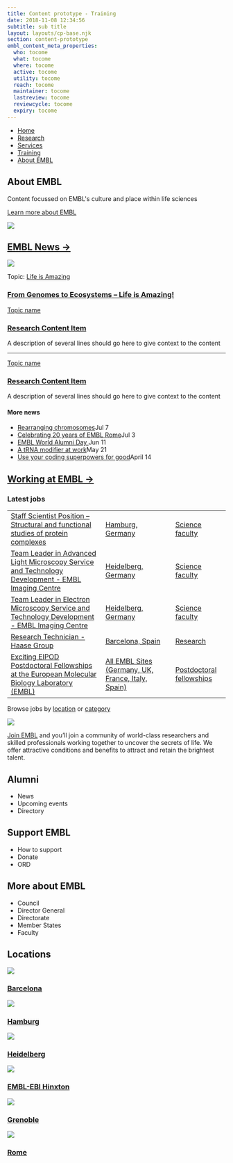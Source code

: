 ```yaml
---
title: Content prototype - Training
date: 2018-11-08 12:34:56
subtitle: sub title
layout: layouts/cp-base.njk
section: content-prototype
embl_content_meta_properties:
  who: tocome
  what: tocome
  where: tocome
  active: tocome
  utility: tocome
  reach: tocome
  maintainer: tocome
  lastreview: tocome
  reviewcycle: tocome
  expiry: tocome
---
```

<section class="cp-container vf-grid vf-grid__col-1">
  <nav class="vf-navigation vf-navigation--global">
    <ul class="vf-navigation__list | vf-list--inline">
      <li class="vf-navigation__item"><a href="../index.html" class="vf-navigation__link">Home</a></li>
      <li class="vf-navigation__item"><a href="../research/index.html" class="vf-navigation__link">Research</a></li>
      <li class="vf-navigation__item"><a href="../services/index.html" class="vf-navigation__link">Services</a></li>
      <li class="vf-navigation__item"><a href="../training/index.html" class="vf-navigation__link">Training</a></li>
      <li class="vf-navigation__item"><a href="../about/index.html" class="vf-navigation__link">About EMBL</a></li>
    </ul>
  </nav>
</section>

<section class="cp-container vf-grid vf-grid__col-1">
  <h1>About EMBL</h1>
</section>

<section class="cp-container vf-grid vf-grid__col-2">
  <div>
  <p class="cp-lede">Content focussed on EMBL's culture and place within life sciences </p>
  <p><a href="#">Learn more about EMBL</a></p>
  </div>
  <div>
    <img src="/images/grey-box.png"  class="cp-image-responsive"/>
  </div>
</section>


<section id="research" class="cp-container vf-grid vf-grid__col-1">
<div>
 <h2><a href="research/index.html">EMBL News &rarr;</a></h2>

  <div class=" vf-grid vf-grid__col-3">
      <div class="cp-card">
        <img src="/images/grey-box.png"  class="cp-image-responsive"/>
        <p class="cp-meta">Topic: <a href="#">Life is Amazing</a></p>
        <h3><a href="#">From Genomes to Ecosystems – Life is Amazing!</a></h3>
      </div>
       <div>
          <p class="cp-meta"><a href="#">Topic name</a></p>
          <h3><a href="#">Research Content Item</a></h3>
          <p>A description of several lines should go here to give context to the content</p>
          <hr />
          <p class="cp-meta"><a href="#">Topic name</a></p>
          <h3><a href="#">Research Content Item</a></h3>
          <p>A description of several lines should go here to give context to the content</p>
      </div>
    <div>
      <h4>More news</h4>
      <ul>
          <li><a href="#">Rearranging chromosomes</a><span class="cp-meta">Jul 7</span></li>
          <li><a href="#">Celebrating 20 years of EMBL Rome</a><span class="cp-meta">Jul 3</span</li>
          <li><a href="#">EMBL World Alumni Day </a><span class="cp-meta">Jun 11</span</li>
          <li><a href="#">A tRNA modifier at work</a><span class="cp-meta">May 21</span</li>
          <li><a href="#">Use your coding superpowers for good</a><span class="cp-meta">April 14</span</li>
        </ul>
    </div>

  </div>
</div>
</section>

<section class="cp-container vf-grid vf-grid__col-1">
<div>
  <h2><a href="#">Working at EMBL &rarr;</a></h2>

<div class="vf-grid vf-grid__col-3">
<div class="vf-grid__col--span-2">
  <h3>Latest jobs</h3>
  <table class="cp-table">
        <tbody>
          <tr>
            <td><a href="#">Staff Scientist Position – Structural and functional studies of protein complexes</a></td>
            <td><a href="#" class="cp-meta">Hamburg, Germany</span><td>
            <td><a href="#" class="cp-meta">Science faculty</a></td>
          </tr>
          <tr>
            <td><a href="#">Team Leader in Advanced Light Microscopy Service and Technology Development - EMBL Imaging Centre</a></td>
            <td><a href="#" class="cp-meta">Heidelberg, Germany</span><td>
            <td><a href="#" class="cp-meta">Science faculty</a></td>
          </tr>
          <tr>
            <td><a href="#">Team Leader in Electron Microscopy Service and Technology Development - EMBL Imaging Centre</a></td>
            <td><a href="#" class="cp-meta">Heidelberg, Germany</span><td>
            <td><a href="#" class="cp-meta">Science faculty</a></td>
          </tr>
          <tr>
            <td><a href="#">Research Technician - Haase Group</a></td>
            <td><a href="#" class="cp-meta">Barcelona, Spain</span><td>
            <td><a href="#" class="cp-meta">Research</a></td>
          </tr>
          <tr>
            <td><a href="#">Exciting EIPOD Postdoctoral Fellowships at the European Molecular Biology Laboratory (EMBL)</a></td>
            <td><a href="#" class="cp-meta">All EMBL Sites (Germany, UK, France, Italy, Spain)</span><td>
            <td><a href="#" class="cp-meta">Postdoctoral fellowships</a></td>
          </tr>
        </tbody>
      </table>
  <p>Browse jobs by <a href="#">location</a> or <a href="#">category</a></p>
</div>
<div>
  <img src="/images/grey-box.png"  class="cp-image-responsive"/>
  <p><a href="#">Join EMBL</a> and you’ll join a community of world-class researchers and skilled professionals working together to uncover the secrets of life. We offer attractive conditions and benefits to attract and retain the brightest talent.</p>
</div>
</div>
</section>

<section class="cp-container vf-grid vf-grid__col-1">
  <h2>Alumni</h2>
  <ul>
    <li>News</li>
    <li>Upcoming events</li>
    <li>Directory</li>
  </ul>
</section>

<section class="cp-container vf-grid vf-grid__col-1">
  <h2>Support EMBL</h2>
  <ul>
    <Li>How to support</li>
    <Li>Donate</li>
    <Li>ORD</li>
  </ul>
</section>

<section class="cp-container vf-grid vf-grid__col-1">
  <h2>More about EMBL</h2>
  <ul>
    <Li>Council</li>
    <li>Director General</li>
    <li>Directorate</li>
    <li>Member States</li>
    <li>Faculty</li>
  </ul>
</section>


<section class="cp-container vf-grid vf-grid__col-1">
<div>
 <h2>Locations</h2>
<div class="vf-grid vf-grid__col-3"">
    <a href="#">
      <div class="cp-card">
        <img src="/images/grey-box.png"  class="cp-image-responsive"/>
        <h3>Barcelona</h3>
      </div>
    </a>
    <a href="#">
      <div class="cp-card">
        <img src="/images/grey-box.png"  class="cp-image-responsive"/>
        <h3>Hamburg</h3>
      </div>
    </a>
    <a href="#">
      <div class="cp-card">
        <img src="/images/grey-box.png"  class="cp-image-responsive"/>
        <h3>Heidelberg</h3>
      </div>
    </a>
    <a href="#">
      <div class="cp-card">
        <img src="/images/grey-box.png"  class="cp-image-responsive"/>
        <h3>EMBL-EBI Hinxton</h3>
      </div>
    </a>
    <a href="#">
      <div class="cp-card">
        <img src="/images/grey-box.png"  class="cp-image-responsive"/>
        <h3>Grenoble</h3>
      </div>
    </a>
    <a href="#">
      <div class="cp-card">
        <img src="/images/grey-box.png"  class="cp-image-responsive"/>
        <h3>Rome</h3>
      </div>
    </a>
</div>
</div>
</section>
